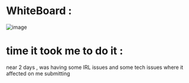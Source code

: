# WhiteBoard : 
![image](https://github.com/Abdelrahman-Sweiti/data-structures-and-algorithms/assets/102755704/67721846-5480-43dd-9aea-5330eee11156)

# time it took me to do it :
near 2 days , was having some IRL issues and some tech issues where it affected on me submitting 
